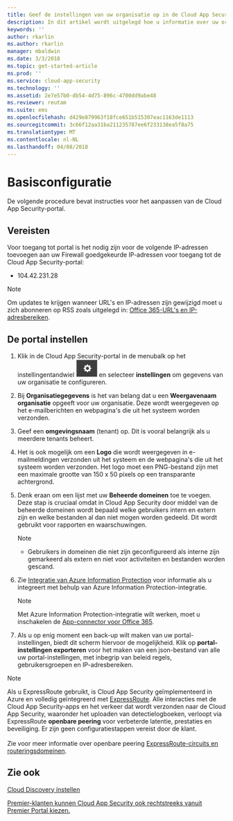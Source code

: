 ```yaml
---
title: Geef de instellingen van uw organisatie op in de Cloud App Security-portal voor de beste resultaten | Microsoft Docs
description: In dit artikel wordt uitgelegd hoe u informatie over uw organisatie opgeeft in Cloud App Security.
keywords: ''
author: rkarlin
ms.author: rkarlin
manager: mbaldwin
ms.date: 3/3/2018
ms.topic: get-started-article
ms.prod: ''
ms.service: cloud-app-security
ms.technology: ''
ms.assetid: 2e7e57b0-db54-4d75-896c-4700dd9abe48
ms.reviewer: reutam
ms.suite: ems
ms.openlocfilehash: d429e879963f18fce651b515307eac1163de1113
ms.sourcegitcommit: 3c66f12aa31ba211235787ee6f233138ea5f8a75
ms.translationtype: MT
ms.contentlocale: nl-NL
ms.lasthandoff: 04/08/2018
---
```

# <a name="basic-setup"></a>Basisconfiguratie
De volgende procedure bevat instructies voor het aanpassen van de Cloud App Security-portal.

## <a name="prerequisites"></a>Vereisten 
Voor toegang tot portal is het nodig zijn voor de volgende IP-adressen toevoegen aan uw Firewall goedgekeurde IP-adressen voor toegang tot de Cloud App Security-portal:  
  
- 104.42.231.28  
  
> [!NOTE]  
>  Om updates te krijgen wanneer URL's en IP-adressen zijn gewijzigd moet u zich abonneren op RSS zoals uitgelegd in: [Office 365-URL's en IP-adresbereiken](https://support.office.com/article/Office-365-URLs-and-IP-address-ranges-8548a211-3fe7-47cb-abb1-355ea5aa88a2).  
  
## <a name="set-up-the-portal"></a>De portal instellen  
  
1. Klik in de Cloud App Security-portal in de menubalk op het instellingentandwiel ![Instellingenpictogram](./media/settings-icon.png "Instellingenpictogram") en selecteer **instellingen** om gegevens van uw organisatie te configureren.     

2. Bij **Organisatiegegevens** is het van belang dat u een **Weergavenaam organisatie** opgeeft voor uw organisatie. Deze wordt weergegeven op het e-mailberichten en webpagina's die uit het systeem worden verzonden.  
  
3. Geef een **omgevingsnaam** (tenant) op. Dit is vooral belangrijk als u meerdere tenants beheert.  
  
4. Het is ook mogelijk om een **Logo** die wordt weergegeven in e-mailmeldingen verzonden uit het systeem en de webpagina's die uit het systeem worden verzonden. Het logo moet een PNG-bestand zijn met een maximale grootte van 150 x 50 pixels op een transparante achtergrond.  

5. Denk eraan om een lijst met uw **Beheerde domeinen** toe te voegen. Deze stap is cruciaal omdat in Cloud App Security door middel van de beheerde domeinen wordt bepaald welke gebruikers intern en extern zijn en welke bestanden al dan niet mogen worden gedeeld. Dit wordt gebruikt voor rapporten en waarschuwingen.  
   > [!NOTE] 
   > - Gebruikers in domeinen die niet zijn geconfigureerd als interne zijn gemarkeerd als extern en niet voor activiteiten en bestanden worden gescand.

6. Zie [Integratie van Azure Information Protection](azip-integration.md) voor informatie als u integreert met behulp van Azure Information Protection-integratie. 

   >[!NOTE]
   > Met Azure Information Protection-integratie wilt werken, moet u inschakelen de [App-connector voor Office 365](connect-office-365-to-microsoft-cloud-app-security.md).
  
7. Als u op enig moment een back-up wilt maken van uw portal-instellingen, biedt dit scherm hiervoor de mogelijkheid. Klik op **portal-instellingen exporteren** voor het maken van een json-bestand van alle uw portal-instellingen, met inbegrip van beleid regels, gebruikersgroepen en IP-adresbereiken.  
  
   
> [!NOTE] 
> Als u ExpressRoute gebruikt, is Cloud App Security geïmplementeerd in Azure en volledig geïntegreerd met [ExpressRoute](https://azure.microsoft.com/documentation/articles/expressroute-introduction/). Alle interacties met de Cloud App Security-apps en het verkeer dat wordt verzonden naar de Cloud App Security, waaronder het uploaden van detectielogboeken, verloopt via ExpressRoute **openbare peering** voor verbeterde latentie, prestaties en beveiliging. Er zijn geen configuratiestappen vereist door de klant. <br></br>Zie voor meer informatie over openbare peering [ExpressRoute-circuits en routeringsdomeinen](https://azure.microsoft.com/documentation/articles/expressroute-circuit-peerings/).  
    
## <a name="see-also"></a>Zie ook  
[Cloud Discovery instellen](set-up-cloud-discovery.md)   

[Premier-klanten kunnen Cloud App Security ook rechtstreeks vanuit Premier Portal kiezen.](https://premier.microsoft.com/)  
  
  